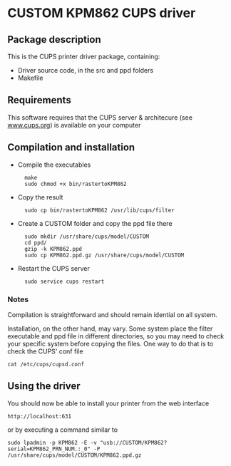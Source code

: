 # CUSTOM KPM862 CUPS driver

## Package description

This is the CUPS printer driver package, containing:

- Driver source code, in the src and ppd folders
- Makefile


## Requirements

This software requires that the CUPS server & architecure (see www.cups.org) is 
available on your computer


## Compilation and installation

- Compile the executables

        make
        sudo chmod +x bin/rastertoKPM862


- Copy the result 

        sudo cp bin/rastertoKPM862 /usr/lib/cups/filter


- Create a CUSTOM folder and copy the ppd file there

        sudo mkdir /usr/share/cups/model/CUSTOM
        cd ppd/
        gzip -k KPM862.ppd
        sudo cp KPM862.ppd.gz /usr/share/cups/model/CUSTOM


- Restart the CUPS server

        sudo service cups restart


### Notes

Compilation is straightforward and should remain idential on all system.

Installation, on the other hand, may vary. Some system place the filter executable and ppd file in different directories, so you may need to check your specific system before copying the files. One way to do that is to check the CUPS' conf file

    cat /etc/cups/cupsd.conf 

## Using the driver

You should now be able to install your printer from the web interface

    http://localhost:631

or by executing a command similar to

    sudo lpadmin -p KPM862 -E -v "usb://CUSTOM/KPM862?serial=KPM862_PRN_NUM.:_0" -P /usr/share/cups/model/CUSTOM/KPM862.ppd.gz
